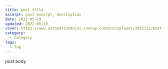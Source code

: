 ```yaml
---
title: post title
excerpt: post excerpt, description
date: 2022-05-19
updated: 2022-05-19
cover: https://www.automationdojos.com/wp-content/uploads/2021/11/post-xampp-virtualhost-fimg.png
category:
  - Category
tags:
  - Tag
---
```


post body